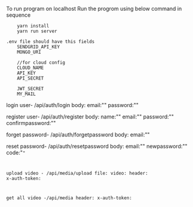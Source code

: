 To run program on localhost
Run the progrom using below command in sequence

        yarn install
        yarn run server

    .env file should have this fields
        SENDGRID_API_KEY
        MONGO_URI

        //for cloud config
        CLOUD_NAME
        API_KEY
        API_SECRET

        JWT_SECRET
        MY_MAIL

login user- /api/auth/login
body:
email:"<Your email>"
password:"<Your password>"

register user- /api/auth/register
body:
name:"<Your name>"
email:"<Your email>"
password:"<Your password>"
confirmpassword:"<Your confirmPassword>"

forget password- /api/auth/forgetpassword
body:
email:"<Your email>"

reset password- /api/auth/resetpassword
body:
email:"<Your email>"
newpassword:"<Your newpassword>"
code:"<Code from the email>"

upload video - /api/media/upload
file:
video:<your file>
header:
x-auth-token:<your login token>

get all video -/api/media
header:
x-auth-token:<your login token>
